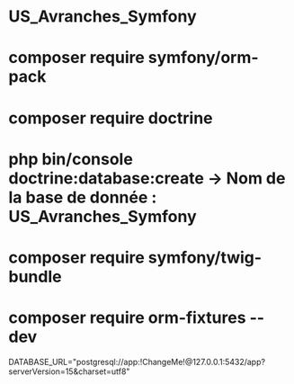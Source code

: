 # US_Avranches_Symfony

# composer require symfony/orm-pack
# composer require doctrine

# php bin/console doctrine:database:create -> Nom de la base de donnée : US_Avranches_Symfony
# composer require symfony/twig-bundle
# composer require orm-fixtures --dev

DATABASE_URL="postgresql://app:!ChangeMe!@127.0.0.1:5432/app?serverVersion=15&charset=utf8"
